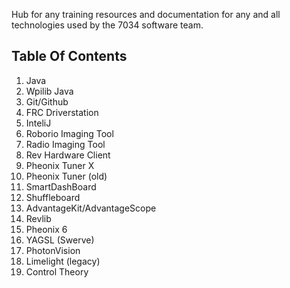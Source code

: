 Hub for any training resources and documentation for any and all technologies used by the 7034 software team.

## Table Of Contents

 1. Java
 2. Wpilib Java
 3. Git/Github
 4. FRC Driverstation
 5. InteliJ
 6. Roborio Imaging Tool
 7. Radio Imaging Tool
 8. Rev Hardware Client
 9. Pheonix Tuner X
10. Pheonix Tuner (old)
11. SmartDashBoard
12. Shuffleboard
13. AdvantageKit/AdvantageScope
14. Revlib
15. Pheonix 6
16. YAGSL (Swerve)
17. PhotonVision
18. Limelight (legacy)
19. Control Theory
